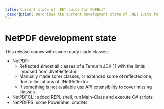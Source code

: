 ```yaml
---
title: Current state of .NET suite for PDFBox™
_description: Describes the current development state of .NET suite for PDFBox™
---
```


# NetPDF development state

This release comes with some ready made classes:

* NetPDF:
  * Reflected almost all classes of a Temurin JDK 11 with the limits imposed from JNetReflector
  * Manually made some classes, or extended some of reflected one, due to limitations of JNetReflector
  * If something is not available use [API extensibility](API_extensibility.md) to cover missing classes.
* NetPDFCLI: added REPL shell, run Main-Class and execute C# scripts
* NetPDFPS: some PowerShell cmdlets